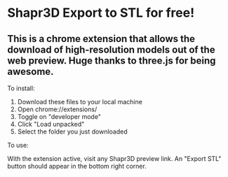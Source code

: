 # Shapr3D Export to STL for free!

## This is a chrome extension that allows the download of high-resolution models out of the web preview. Huge thanks to three.js for being awesome. 


To install:
1. Download these files to your local machine
2. Open chrome://extensions/
3. Toggle on "developer mode"
4. Click "Load unpacked"
5. Select the folder you just downloaded

To use:

With the extension active, visit any Shapr3D preview link. An "Export STL" button should appear in the bottom right corner.
